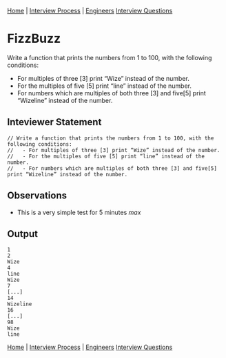 [Home](../../../README.md) |
[Interview Process](../../README.md) |
[Engineers](../README.md)
[Interview Questions](README.me)

# FizzBuzz

Write a function that prints the numbers from 1 to 100, with the following conditions:
- For multiples of three [3] print “Wize” instead of the number.
- For the multiples of five [5] print “line” instead of the number.
- For numbers which are multiples of both three [3] and five[5] print “Wizeline” instead of the number.

## Inteviewer Statement
 ```
// Write a function that prints the numbers from 1 to 100, with the following conditions:
//   - For multiples of three [3] print “Wize” instead of the number.
//   - For the multiples of five [5] print “line” instead of the number.
//   - For numbers which are multiples of both three [3] and five[5] print “Wizeline” instead of the number.
 ```

## Observations

- This is a very simple test for 5 minutes *max*

## Output
```
1
2
Wize
4
line
Wize
7
[...]
14
Wizeline
16
[...]
98
Wize
line
```

[Home](../../../README.md) |
[Interview Process](../../README.md) |
[Engineers](../README.md)
[Interview Questions](README.me)
